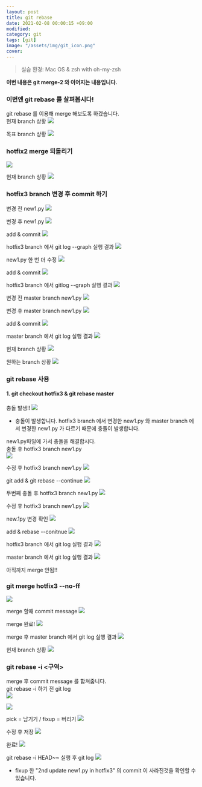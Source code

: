 ```yaml
---
layout: post
title: git rebase
date: 2021-02-08 00:00:15 +09:00
modified: 
category: git
tags: [git]
image: "/assets/img/git_icon.png"
cover: 
---
```


>실습 환경: Mac OS & zsh with oh-my-zsh

**이번 내용은 git merge-2 와 이어지는 내용입니다.**

### 이번엔 git rebase 를 살펴봅시다!
git rebase 를 이용해 merge 해보도록 하겠습니다.<br>
현재 branch 상황
![](./git_rebase_1.png)

목표 branch 상황
![](./git_rebase_2.png)

### hotfix2 merge 되돌리기
![](./git_rebase_3.png)

현재 branch 상황
![](./git_rebase_4.png)

### hotfix3 branch 변경 후 commit 하기
변경 전 new1.py
![](./git_rebase_5.png)

변경 후 new1.py
![](./git_rebase_6.png)

add & commit
![](./git_rebase_7.png)

hotfix3 branch 에서 git log --graph 실행 결과
![](./git_rebase_8.png)

new1.py 한 번 더 수정
![](./git_rebase_9.png)

add & commit
![](./git_rebase_10.png)

hotfix3 branch 에서 gitlog --graph 실행 결과
![](./git_rebase_11.png)

변경 전 master branch new1.py
![](./git_rebase_12.png)

변경 후 master branch new1.py
![](./git_rebase_13.png)

add & commit 
![](./git_rebase_14.png)

master branch 에서 git log 실행 결과
![](./git_rebase_15.png)

현재 branch 상황
![](./git_rebase_16.png)

원하는 branch 상황
![](./git_rebase_17.png)

### git rebase 사용
#### 1. git checkout hotfix3 & git rebase master
충돌 발생!! 
![](./git_rebase_18.png)

- 충돌이 발생합니다.
    hotfix3 branch 에서 변경한 new1.py 와 master branch 에서 변경한 new1.py 가 다르기 때문에 충돌이 발생합니다.

new1.py파일에 가서 충돌을 해결합시다.<br>
충돌 후 hotfix3 branch new1.py<br>
![](./git_rebase_19.png)

수정 후 hotfix3 branch new1.py
![](./git_rebase_20.png)

git add & git rebase --continue
![](./git_rebase_21.png)

두번째 충돌 후 hotfix3 branch new1.py
![](./git_rebase_22.png)

수정 후 hotfix3 branch new1.py
![](./git_rebase_23.png)

new.1py 변경 확인
![](./git_rebase_24.png)

add & rebase --conitnue
![](./git_rebase_25.png)

hotfix3 branch 에서 git log 실행 결과
![](./git_rebase_26.png)

master branch 에서 git log 실행 결과
![](./git_rebase_27.png)

아직까지 merge 안됨!!

### git merge hotfix3 --no-ff
![](./git_rebase_28.png)

merge 할때 commit message 
![](./git_rebase_29.png)

merge 완료!
![](./git_rebase_30.png)

merge 후 master branch 에서 git log 실행 결과
![](./git_rebase_31.png)

현재 branch 상황
![](./git_rebase_32.png)

### git rebase -i <구역>

merge 후 commit message 를 합쳐줍니다. <br>
git rebase -i 하기 전 git log<br>
![](./git_rebase_33.png)

![](./git_rebase_34.png)

pick = 남기기 / fixup = 버리기
![](./git_rebase_35.png)

수정 후 저장
![](./git_rebase_36.png)

완료!
![](./git_rebase_37.png)

git rebase -i HEAD~~ 실행 후 git log
![](./git_rebase_38.png)

- fixup 한 "2nd update new1.py in hotfix3" 의 commit 이 사라진것을 확인할 수 있습니다. 


